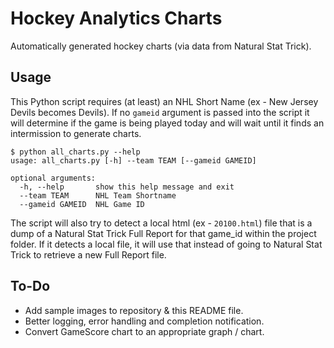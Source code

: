# Hockey Analytics Charts
Automatically generated hockey charts (via data from Natural Stat Trick).

## Usage
This Python script requires (at least) an NHL Short Name (ex - New Jersey Devils becomes Devils). If no `gameid` argument is passed into the script it will determine if the game is being played today and will wait until it finds an intermission to generate charts. 

```
$ python all_charts.py --help
usage: all_charts.py [-h] --team TEAM [--gameid GAMEID]

optional arguments:
  -h, --help       show this help message and exit
  --team TEAM      NHL Team Shortname
  --gameid GAMEID  NHL Game ID
```

The script will also try to detect a local html (ex - `20100.html`) file that is a dump of a Natural Stat Trick Full Report for that game_id within the project folder. If it detects a local file, it will use that instead of going to Natural Stat Trick to retrieve a new Full Report file.

## To-Do
- Add sample images to repository & this README file.
- Better logging, error handling and completion notification.
- Convert GameScore chart to an appropriate graph / chart.
